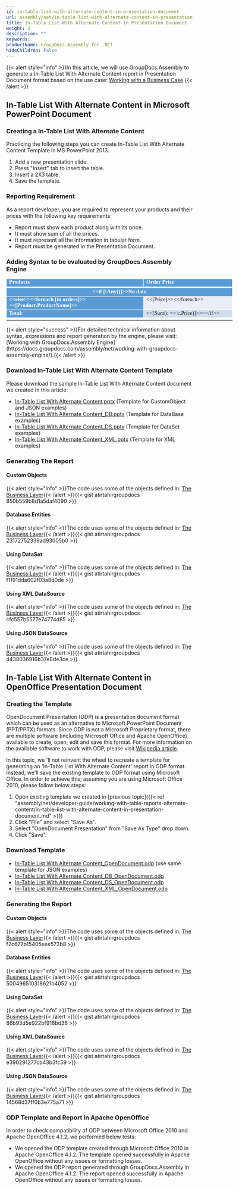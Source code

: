 ```yaml
---
id: in-table-list-with-alternate-content-in-presentation-document
url: assembly/net/in-table-list-with-alternate-content-in-presentation-document
title: In-Table List With Alternate Content in Presentation Document
weight: 3
description: ""
keywords: 
productName: GroupDocs.Assembly for .NET
hideChildren: False
---
```

{{< alert style="info" >}}In this article, we will use GroupDocs.Assembly to generate a In-Table List With Alternate Content report in Presentation Document format based on the use case: [Working with a Business Case](https://docs.groupdocs.com/assembly/net/working-with-a-business-case/).{{< /alert >}}

## In-Table List With Alternate Content in Microsoft PowerPoint Document

### Creating a In-Table List With Alternate Content

Practicing the following steps you can create In-Table List With Alternate Content Template in MS PowerPoint 2013.

1.  Add a new presentation slide.
2.  Press "Insert" tab to insert the table.
3.  Insert a 2X3 table.
4.  Save the template.

### Reporting Requirement

As a report developer, you are required to represent your products and their prices with the following key requirements:

*   Report must show each product along with its price.
*   It must show sum of all the prices.
*   It must represent all the information in tabular form.
*   Report must be generated in the Presentation Document.

### Adding Syntax to be evaluated by GroupDocs.Assembly Engine

<table cellspacing="0" cellpadding="0" style="border-collapse: collapse; margin-left: 0pt; width: 457pt;"><tbody><tr><td style="background-color: rgb(91, 155, 213); border-bottom-color: rgb(255, 255, 255); border-bottom-style: solid; border-bottom-width: 3pt; border-left-color: rgb(255, 255, 255); border-left-style: solid; border-left-width: 1pt; border-right-color: rgb(255, 255, 255); border-right-style: solid; border-right-width: 1pt; border-top-color: rgb(255, 255, 255); border-top-style: solid; border-top-width: 1pt; padding-left: 4.9pt; padding-right: 4.9pt; padding-top: 0.25pt; vertical-align: top; width: 267.2pt;"><p style="font-size: 11pt; line-height: 107%; margin-top: 0pt; margin-right: 0pt; margin-bottom: 0pt; margin-left: 0pt;"><span style="color: rgb(255, 255, 255); font-family: Calibri; font-size: 11pt; font-weight: bold;">Products</span></p></td><td style="background-color: rgb(91, 155, 213); border-bottom-color: rgb(255, 255, 255); border-bottom-style: solid; border-bottom-width: 3pt; border-left-color: rgb(255, 255, 255); border-left-style: solid; border-left-width: 1pt; border-right-color: rgb(255, 255, 255); border-right-style: solid; border-right-width: 1pt; border-top-color: rgb(255, 255, 255); border-top-style: solid; border-top-width: 1pt; padding-left: 4.9pt; padding-right: 4.9pt; padding-top: 0.25pt; vertical-align: top; width: 167.2pt;"><p style="font-size: 11pt; line-height: 107%; margin-top: 0pt; margin-right: 0pt; margin-bottom: 0pt; margin-left: 0pt;"><span style="color: rgb(255, 255, 255); font-family: Calibri; font-size: 11pt; font-weight: bold;">Order Price</span></p></td></tr><tr><td colspan="2" style="background-color: rgb(91, 155, 213); border-bottom-color: rgb(255, 255, 255); border-bottom-style: solid; border-bottom-width: 1pt; border-left-color: rgb(255, 255, 255); border-left-style: solid; border-left-width: 1pt; border-right-color: rgb(255, 255, 255); border-right-style: solid; border-right-width: 1pt; border-top-color: rgb(255, 255, 255); border-top-style: solid; border-top-width: 3pt; padding-left: 4.9pt; padding-right: 4.9pt; vertical-align: top; width: 445.2pt;"><p style="font-size: 11pt; line-height: 107%; margin-top: 0pt; margin-right: 0pt; margin-bottom: 0pt; margin-left: 0pt; text-align: center;"><span style="color: rgb(255, 255, 255); font-family: Calibri; font-size: 11pt; font-weight: bold;">&lt;&lt;if [!Any()]&gt;&gt;No data</span></p></td></tr><tr><td style="background-color: rgb(91, 155, 213); border-bottom-color: rgb(255, 255, 255); border-bottom-style: solid; border-bottom-width: 1pt; border-left-color: rgb(255, 255, 255); border-left-style: solid; border-left-width: 1pt; border-right-color: rgb(255, 255, 255); border-right-style: solid; border-right-width: 1pt; border-top-color: rgb(255, 255, 255); border-top-style: solid; border-top-width: 1pt; padding-left: 4.9pt; padding-right: 4.9pt; padding-top: 0.25pt; vertical-align: top; width: 267.2pt;"><p style="font-size: 11pt; line-height: 107%; margin-top: 0pt; margin-right: 0pt; margin-bottom: 0pt; margin-left: 0pt;"><span style="color: rgb(255, 255, 255); font-family: Calibri; font-size: 11pt; font-weight: bold;">&lt;&lt;else&gt;&gt;&lt;&lt;</span><span style="color: rgb(255, 255, 255); font-family: Calibri; font-size: 11pt; font-weight: bold;">foreach</span><span style="color: rgb(255, 255, 255); font-family: Calibri; font-size: 11pt; font-weight: bold;"> [in orders]&gt;&gt;&lt;&lt;[</span><span style="color: rgb(255, 255, 255); font-family: Calibri; font-size: 11pt; font-weight: bold;">Product.ProductName</span><span style="color: rgb(255, 255, 255); font-family: Calibri; font-size: 11pt; font-weight: bold;">]&gt;&gt;</span></p></td><td style="background-color: rgb(234, 239, 247); border-bottom-color: rgb(255, 255, 255); border-bottom-style: solid; border-bottom-width: 1pt; border-left-color: rgb(255, 255, 255); border-left-style: solid; border-left-width: 1pt; border-right-color: rgb(255, 255, 255); border-right-style: solid; border-right-width: 1pt; border-top-color: rgb(255, 255, 255); border-top-style: solid; border-top-width: 1pt; padding-left: 4.9pt; padding-right: 4.9pt; padding-top: 0.25pt; vertical-align: top; width: 167.2pt;"><p style="font-size: 11pt; line-height: 107%; margin-top: 0pt; margin-right: 0pt; margin-bottom: 0pt; margin-left: 0pt;"><span style="font-family: Calibri; font-size: 11pt;">&lt;&lt;[Price]&gt;&gt;&lt;&lt;/</span><span style="font-family: Calibri; font-size: 11pt;">foreach</span><span style="font-family: Calibri; font-size: 11pt;">&gt;&gt;</span></p></td></tr><tr><td style="background-color: rgb(91, 155, 213); border-bottom-color: rgb(255, 255, 255); border-bottom-style: solid; border-bottom-width: 1pt; border-left-color: rgb(255, 255, 255); border-left-style: solid; border-left-width: 1pt; border-right-color: rgb(255, 255, 255); border-right-style: solid; border-right-width: 1pt; border-top-color: rgb(255, 255, 255); border-top-style: solid; border-top-width: 1pt; padding-left: 4.9pt; padding-right: 4.9pt; padding-top: 0.25pt; vertical-align: top; width: 267.2pt;"><p style="font-size: 11pt; line-height: 107%; margin-top: 0pt; margin-right: 0pt; margin-bottom: 0pt; margin-left: 0pt;"><span style="color: rgb(255, 255, 255); font-family: Calibri; font-size: 11pt; font-weight: bold;">Total:</span></p></td><td style="background-color: rgb(210, 222, 239); border-bottom-color: rgb(255, 255, 255); border-bottom-style: solid; border-bottom-width: 1pt; border-left-color: rgb(255, 255, 255); border-left-style: solid; border-left-width: 1pt; border-right-color: rgb(255, 255, 255); border-right-style: solid; border-right-width: 1pt; border-top-color: rgb(255, 255, 255); border-top-style: solid; border-top-width: 1pt; padding-left: 4.9pt; padding-right: 4.9pt; padding-top: 0.25pt; vertical-align: top; width: 167.2pt;"><p style="font-size: 11pt; line-height: 107%; margin-top: 0pt; margin-right: 0pt; margin-bottom: 0pt; margin-left: 0pt;"><span style="font-family: Calibri; font-size: 11pt;">&lt;&lt;[Sum(c =&gt; </span><span style="font-family: Calibri; font-size: 11pt;">c.Price</span><span style="font-family: Calibri; font-size: 11pt;">)]&gt;&gt;&lt;&lt;/if&gt;&gt;</span></p></td></tr><tr style="height: 0pt;"><td style="width: 278pt; border-top-color: initial; border-top-style: none; border-top-width: initial; border-right-color: initial; border-right-style: none; border-right-width: initial; border-bottom-color: initial; border-bottom-style: none; border-bottom-width: initial; border-left-color: initial; border-left-style: none; border-left-width: initial;"></td><td style="width: 178pt; border-top-color: initial; border-top-style: none; border-top-width: initial; border-right-color: initial; border-right-style: none; border-right-width: initial; border-bottom-color: initial; border-bottom-style: none; border-bottom-width: initial; border-left-color: initial; border-left-style: none; border-left-width: initial;"></td></tr></tbody></table>
{{< alert style="success" >}}For detailed technical information about syntax, expressions and report generation by the engine, please visit: [Working with GroupDocs.Assembly Engine](https://docs.groupdocs.com/assembly/net/working-with-groupdocs-assembly-engine/).{{< /alert >}}

### Download In-Table List With Alternate Content Template

Please download the sample In-Table List With Alternate Content document we created in this article:

*   [In-Table List With Alternate Content.pptx](https://github.com/groupdocsassembly/GroupDocs_Assembly_NET/blob/master/Examples/Data/Source/Presentation%20Templates/In-Table%20List%20with%20Alternate%20Content.pptx?raw=true) (Template for CustomObject and JSON examples)
*   [In-Table List With Alternate Content\_DB.pptx](https://github.com/groupdocsassembly/GroupDocs_Assembly_NET/blob/master/Examples/Data/Source/Presentation%20Templates/In-Table%20List%20with%20Alternate%20Content_DB.pptx?raw=true) (Template for DataBase examples)
*   [In-Table List With Alternate Content\_DS.pptx](https://github.com/atirtahirgroupdocs/GroupDocs_Assembly_NET/blob/master/Examples/Data/Source/Presentation%20Templates/In-Table%20List%20with%20Alternate%20Content_DT.pptx?raw=true) (Template for DataSet examples)
*   [In-Table List With Alternate Content\_XML.pptx](https://github.com/atirtahirgroupdocs/GroupDocs_Assembly_NET/blob/master/Examples/Data/Source/Presentation%20Templates/In-Table%20List%20with%20Alternate%20Content_XML.pptx?raw=true) (Template for XML examples)

### Generating The Report

#### Custom Objects

{{< alert style="info" >}}The code uses some of the objects defined in: [The Business Layer](https://docs.groupdocs.com/assembly/net/the-business-layer/){{< /alert >}}{{< gist atirtahirgroupdocs 850b559b8d1a5daf4090 >}}



#### Database Entities

{{< alert style="info" >}}The code uses some of the objects defined in: [The Business Layer](https://docs.groupdocs.com/assembly/net/the-business-layer/){{< /alert >}}{{< gist atirtahirgroupdocs 23172752339ad93005b0 >}}



#### Using DataSet

{{< alert style="info" >}}The code uses some of the objects defined in: [The Business Layer](https://docs.groupdocs.com/assembly/net/the-business-layer/){{< /alert >}}{{< gist atirtahirgroupdocs f1191dda602f03a8d0de >}}



#### Using XML DataSource

{{< alert style="info" >}}The code uses some of the objects defined in: [The Business Layer](https://docs.groupdocs.com/assembly/net/the-business-layer/){{< /alert >}}{{< gist atirtahirgroupdocs cfc557b5577e74774d85 >}}



#### Using JSON DataSource

{{< alert style="info" >}}The code uses some of the objects defined in: [The Business Layer](https://docs.groupdocs.com/assembly/net/the-business-layer/){{< /alert >}}{{< gist atirtahirgroupdocs d438036916b37e8de3ce >}}



## In-Table List With Alternate Content in OpenOffice Presentation Document

### Creating the Template

OpenDocument Presentation (ODP) is a presentation document format which can be used as an alternative to Microsoft PowerPoint Document (PPT/PPTX) formats. Since ODP is not a Microsoft Proprietary format, there are multiple software (including Microsoft Office and Apache OpenOffice) available to create, open, edit and save this format. For more information on the available software to work with ODP, please visit [Wikipedia article](https://en.wikipedia.org/wiki/OpenDocument#Software).

In this topic, we 'll not reinvent the wheel to recreate a template for generating an 'In-Table List With Alternate Content' report in ODP format. Instead, we'll save the existing template to ODP format using Microsoft Office. In order to achieve this; assuming you are using Microsoft Office 2010, please follow below steps:

1.  Open existing template we created in [previous topic]({{< ref "assembly/net/developer-guide/working-with-table-reports-alternate-content/in-table-list-with-alternate-content-in-presentation-document.md" >}})
2.  Click "File" and select "Save As".
3.  Select "OpenDocument Presentation" from "Save As Type" drop down.
4.  Click "Save".

### Download Template

*   [In-Table List With Alternate Content\_OpenDocument.odp](https://github.com/groupdocsassembly/GroupDocs_Assembly_NET/blob/master/Examples/Data/Source/Presentation%20Templates/In-Table%20List%20with%20Alternate%20Content_OpenDocument.odp?raw=true) (use same template for JSON examples)
*   [In-Table List With Alternate Content\_DB\_OpenDocument.odp](https://github.com/groupdocsassembly/GroupDocs_Assembly_NET/blob/master/Examples/Data/Source/Presentation%20Templates/In-Table%20List%20with%20Alternate%20Content_DB_OpenDocument.odp?raw=true)
*   [In-Table List With Alternate Content\_DS\_OpenDocument.odp](https://github.com/groupdocsassembly/GroupDocs_Assembly_NET/blob/master/Examples/Data/Source/Presentation%20Templates/In-Table%20List%20with%20Alternate%20Content_DT_OpenDocument.odp?raw=true)
*   [In-Table List With Alternate Content\_XML\_OpenDocument.odp](https://github.com/groupdocsassembly/GroupDocs_Assembly_NET/blob/master/Examples/Data/Source/Presentation%20Templates/In-Table%20List%20with%20Alternate%20Content_XML_OpenDocument.odp?raw=true)

### Generating the Report

#### Custom Objects

{{< alert style="info" >}}The code uses some of the objects defined in: [The Business Layer](https://docs.groupdocs.com/assembly/net/the-business-layer/){{< /alert >}}{{< gist atirtahirgroupdocs f2c677b15405eee573b8 >}}



#### Database Entities

{{< alert style="info" >}}The code uses some of the objects defined in: [The Business Layer](https://docs.groupdocs.com/assembly/net/the-business-layer/){{< /alert >}}{{< gist atirtahirgroupdocs 500496510318621b4052 >}}



#### Using DataSet

{{< alert style="info" >}}The code uses some of the objects defined in: [The Business Layer](https://docs.groupdocs.com/assembly/net/the-business-layer/){{< /alert >}}{{< gist atirtahirgroupdocs 86b93d5e922bf918bd38 >}}



#### Using XML DataSource

{{< alert style="info" >}}The code uses some of the objects defined in: [The Business Layer](https://docs.groupdocs.com/assembly/net/the-business-layer/){{< /alert >}}{{< gist atirtahirgroupdocs e390291277cb43b3fc59 >}}



#### Using JSON DataSource

{{< alert style="info" >}}The code uses some of the objects defined in: [The Business Layer](https://docs.groupdocs.com/assembly/net/the-business-layer/){{< /alert >}}{{< gist atirtahirgroupdocs 14568d37ff0b3e775a71 >}}



### ODP Template and Report in Apache OpenOffice

In order to check compatibility of ODP between Microsoft Office 2010 and Apache OpenOffice 4.1.2, we performed below tests:

*   We opened the ODP template created through Microsoft Office 2010 in Apache OpenOffice 4.1.2. The template opened successfully in Apache OpenOffice without any issues or formatting losses.
*   We opened the ODP report generated through GroupDocs.Assembly in Apache OpenOffice 4.1.2. The report opened successfully in Apache OpenOffice without any issues or formatting losses.
